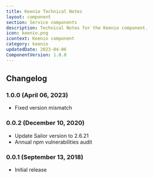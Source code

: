 ```yaml
---
title: Keenio Technical Notes
layout: component
section: Service components
description: Technical Notes for the Keenio component.
icon: keenio.png
icontext: Keenio component
category: keenio
updatedDate: 2023-04-06
ComponentVersion: 1.0.0
---
```


## Changelog

### 1.0.0 (April 06, 2023)

* Fixed version mismatch

### 0.0.2 (December 10, 2020)

* Update Sailor version to 2.6.21
* Annual npm vulnerabilities audit

### 0.0.1 (September 13, 2018)

* Initial release
